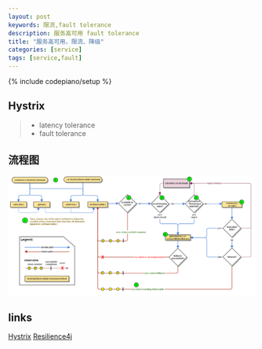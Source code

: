 ```yaml
---
layout: post
keywords: 限流,fault tolerance
description: 服务高可用 fault tolerance
title: "服务高可用，限流、降级"
categories: [service]
tags: [service,fault]
---
```

{% include codepiano/setup %}

## Hystrix
> * latency tolerance
> * fault tolerance

## 流程图
<img src="/image/hystrix-command-flow-chart.png" />


## links
[Hystrix](https://github.com/Netflix/Hystrix/wiki)
[Resilience4j](https://github.com/resilience4j/resilience4j)
